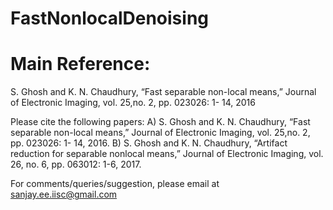 # FastNonlocalDenoising

Main Reference:
=============
S. Ghosh and K. N. Chaudhury, “Fast separable non-local means,” Journal of Electronic Imaging, vol. 25,no. 2, pp. 023026: 1- 14, 2016

Please cite the following papers:
A) S. Ghosh and K. N. Chaudhury, “Fast separable non-local means,” Journal of Electronic Imaging, vol. 25,no. 2, pp. 023026: 1- 14, 2016.
B) S. Ghosh and K. N. Chaudhury, “Artifact reduction for separable nonlocal means,” Journal of Electronic Imaging, vol. 26, no. 6, pp. 063012: 1-6, 2017.

For comments/queries/suggestion, please email at sanjay.ee.iisc@gmail.com
